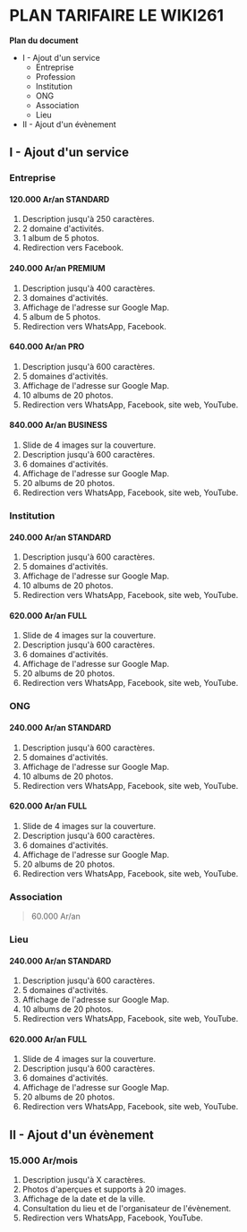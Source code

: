 
# PLAN TARIFAIRE LE WIKI261

**Plan du document**
- I - Ajout d'un service
    - Entreprise
    - Profession
    - Institution
    - ONG
    - Association
    - Lieu
- II - Ajout d'un évènement

## I - Ajout d'un service

### Entreprise

#### 120.000 Ar/an **STANDARD**
1. Description jusqu'à 250 caractères.
2. 2 domaine d'activités.
3. 1 album de 5 photos.
4. Redirection vers Facebook.

#### 240.000 Ar/an **PREMIUM**
1. Description jusqu'à 400 caractères.
2. 3 domaines d'activités.
3. Affichage de l'adresse sur Google Map.
4. 5 album de 5 photos.
5. Redirection vers WhatsApp, Facebook.

#### 640.000 Ar/an **PRO**
1. Description jusqu'à 600 caractères.
2. 5 domaines d'activités.
3. Affichage de l'adresse sur Google Map.
4. 10 albums de 20 photos.
5. Redirection vers WhatsApp, Facebook, site web, YouTube.

#### 840.000 Ar/an **BUSINESS**
1. Slide de 4 images sur la couverture.
2. Description jusqu'à 600 caractères.
3. 6 domaines d'activités.
4. Affichage de l'adresse sur Google Map.
5. 20 albums de 20 photos.
6. Redirection vers WhatsApp, Facebook, site web, YouTube.

### Institution
#### 240.000 Ar/an **STANDARD**
1. Description jusqu'à 600 caractères.
2. 5 domaines d'activités.
3. Affichage de l'adresse sur Google Map.
4. 10 albums de 20 photos.
5. Redirection vers WhatsApp, Facebook, site web, YouTube.

#### 620.000 Ar/an **FULL**
1. Slide de 4 images sur la couverture.
2. Description jusqu'à 600 caractères.
3. 6 domaines d'activités.
4. Affichage de l'adresse sur Google Map.
5. 20 albums de 20 photos.
6. Redirection vers WhatsApp, Facebook, site web, YouTube.

### ONG
#### 240.000 Ar/an **STANDARD**
1. Description jusqu'à 600 caractères.
2. 5 domaines d'activités.
3. Affichage de l'adresse sur Google Map.
4. 10 albums de 20 photos.
5. Redirection vers WhatsApp, Facebook, site web, YouTube.

#### 620.000 Ar/an **FULL**
1. Slide de 4 images sur la couverture.
2. Description jusqu'à 600 caractères.
3. 6 domaines d'activités.
4. Affichage de l'adresse sur Google Map.
5. 20 albums de 20 photos.
6. Redirection vers WhatsApp, Facebook, site web, YouTube.

### Association
> 60.000 Ar/an

### Lieu
#### 240.000 Ar/an **STANDARD**
1. Description jusqu'à 600 caractères.
2. 5 domaines d'activités.
3. Affichage de l'adresse sur Google Map.
4. 10 albums de 20 photos.
5. Redirection vers WhatsApp, Facebook, site web, YouTube.

#### 620.000 Ar/an **FULL**
1. Slide de 4 images sur la couverture.
2. Description jusqu'à 600 caractères.
3. 6 domaines d'activités.
4. Affichage de l'adresse sur Google Map.
5. 20 albums de 20 photos.
6. Redirection vers WhatsApp, Facebook, site web, YouTube.

## II - Ajout d'un évènement

### 15.000 Ar/mois 
1. Description jusqu'à X caractères.
2. Photos d'aperçues et supports à 20 images.
3. Affichage de la date et de la ville.
4. Consultation du lieu et de l'organisateur de l'évènement.
5. Redirection vers WhatsApp, Facebook, YouTube.
